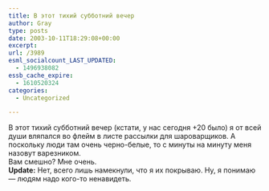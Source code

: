 ```yaml
---
title: В этот тихий субботний вечер
author: Gray
type: posts
date: 2003-10-11T18:29:08+00:00
excerpt:
url: /3989
esml_socialcount_LAST_UPDATED:
  - 1496938082
essb_cache_expire:
  - 1610520324
categories:
  - Uncategorized

---
```








В этот тихий субботний вечер (кстати, у нас сегодня +20 было) я от всей души вляпался во флейм в листе рассылки для шароварщиков. А поскольку люди там очень черно-белые, то с минуты на минуту меня назовут варезником.  
Вам смешно? Мне очень.  
**Update:** Нет, всего лишь намекнули, что я их покрываю. Ну, я понимаю &#8212; людям надо кого-то ненавидеть.